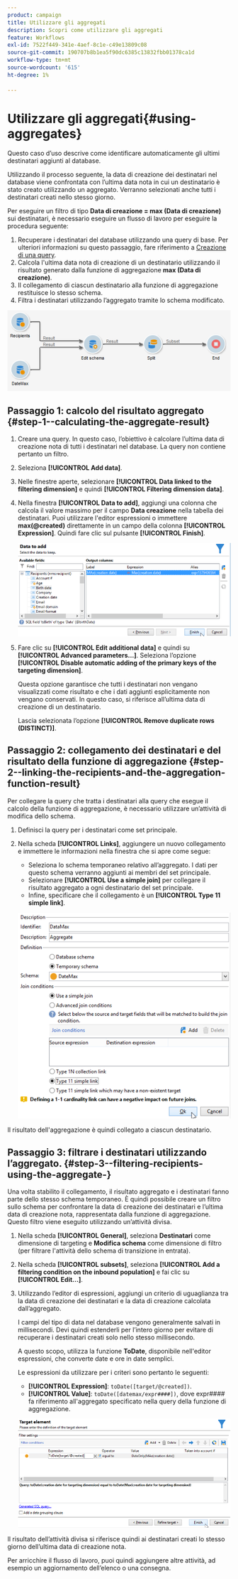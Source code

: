 ```yaml
---
product: campaign
title: Utilizzare gli aggregati
description: Scopri come utilizzare gli aggregati
feature: Workflows
exl-id: 7522f449-341e-4aef-8c1e-c49e13809c08
source-git-commit: 190707b8b1ea5f90dc6385c13832fbb01378ca1d
workflow-type: tm+mt
source-wordcount: '615'
ht-degree: 1%

---
```


# Utilizzare gli aggregati{#using-aggregates}



Questo caso d’uso descrive come identificare automaticamente gli ultimi destinatari aggiunti al database.

Utilizzando il processo seguente, la data di creazione dei destinatari nel database viene confrontata con l’ultima data nota in cui un destinatario è stato creato utilizzando un aggregato. Verranno selezionati anche tutti i destinatari creati nello stesso giorno.

Per eseguire un filtro di tipo **Data di creazione = max (Data di creazione)** sui destinatari, è necessario eseguire un flusso di lavoro per eseguire la procedura seguente:

1. Recuperare i destinatari del database utilizzando una query di base. Per ulteriori informazioni su questo passaggio, fare riferimento a [Creazione di una query](query.md#creating-a-query).
1. Calcola l&#39;ultima data nota di creazione di un destinatario utilizzando il risultato generato dalla funzione di aggregazione **max (Data di creazione)**.
1. Il collegamento di ciascun destinatario alla funzione di aggregazione restituisce lo stesso schema.
1. Filtra i destinatari utilizzando l’aggregato tramite lo schema modificato.

![](assets/datamanagement_usecase_1.png)

## Passaggio 1: calcolo del risultato aggregato {#step-1--calculating-the-aggregate-result}

1. Creare una query. In questo caso, l’obiettivo è calcolare l’ultima data di creazione nota di tutti i destinatari nel database. La query non contiene pertanto un filtro.
1. Seleziona **[!UICONTROL Add data]**.
1. Nelle finestre aperte, selezionare **[!UICONTROL Data linked to the filtering dimension]** e quindi **[!UICONTROL Filtering dimension data]**.
1. Nella finestra **[!UICONTROL Data to add]**, aggiungi una colonna che calcola il valore massimo per il campo **Data creazione** nella tabella dei destinatari. Puoi utilizzare l&#39;editor espressioni o immettere **max(@created)** direttamente in un campo della colonna **[!UICONTROL Expression]**. Quindi fare clic sul pulsante **[!UICONTROL Finish]**.

   ![](assets/datamanagement_usecase_2.png)

1. Fare clic su **[!UICONTROL Edit additional data]** e quindi su **[!UICONTROL Advanced parameters...]**. Seleziona l’opzione **[!UICONTROL Disable automatic adding of the primary keys of the targeting dimension]**.

   Questa opzione garantisce che tutti i destinatari non vengano visualizzati come risultato e che i dati aggiunti esplicitamente non vengano conservati. In questo caso, si riferisce all’ultima data di creazione di un destinatario.

   Lascia selezionata l’opzione **[!UICONTROL Remove duplicate rows (DISTINCT)]**.

## Passaggio 2: collegamento dei destinatari e del risultato della funzione di aggregazione {#step-2--linking-the-recipients-and-the-aggregation-function-result}

Per collegare la query che tratta i destinatari alla query che esegue il calcolo della funzione di aggregazione, è necessario utilizzare un’attività di modifica dello schema.

1. Definisci la query per i destinatari come set principale.
1. Nella scheda **[!UICONTROL Links]**, aggiungere un nuovo collegamento e immettere le informazioni nella finestra che si apre come segue:

   * Seleziona lo schema temporaneo relativo all’aggregato. I dati per questo schema verranno aggiunti ai membri del set principale.
   * Selezionare **[!UICONTROL Use a simple join]** per collegare il risultato aggregato a ogni destinatario del set principale.
   * Infine, specificare che il collegamento è un **[!UICONTROL Type 11 simple link]**.

   ![](assets/datamanagement_usecase_3.png)

Il risultato dell&#39;aggregazione è quindi collegato a ciascun destinatario.

## Passaggio 3: filtrare i destinatari utilizzando l’aggregato. {#step-3--filtering-recipients-using-the-aggregate-}

Una volta stabilito il collegamento, il risultato aggregato e i destinatari fanno parte dello stesso schema temporaneo. È quindi possibile creare un filtro sullo schema per confrontare la data di creazione dei destinatari e l’ultima data di creazione nota, rappresentata dalla funzione di aggregazione. Questo filtro viene eseguito utilizzando un’attività divisa.

1. Nella scheda **[!UICONTROL General]**, seleziona **Destinatari** come dimensione di targeting e **Modifica schema** come dimensione di filtro (per filtrare l&#39;attività dello schema di transizione in entrata).
1. Nella scheda **[!UICONTROL subsets]**, seleziona **[!UICONTROL Add a filtering condition on the inbound population]** e fai clic su **[!UICONTROL Edit...]**.
1. Utilizzando l’editor di espressioni, aggiungi un criterio di uguaglianza tra la data di creazione dei destinatari e la data di creazione calcolata dall’aggregato.

   I campi del tipo di data nel database vengono generalmente salvati in millisecondi. Devi quindi estenderli per l’intero giorno per evitare di recuperare i destinatari creati solo nello stesso millisecondo.

   A questo scopo, utilizza la funzione **ToDate**, disponibile nell&#39;editor espressioni, che converte date e ore in date semplici.

   Le espressioni da utilizzare per i criteri sono pertanto le seguenti:

   * **[!UICONTROL Expression]**: `toDate([target/@created])`.
   * **[!UICONTROL Value]**: `toDate([datemax/expr####])`, dove expr#### fa riferimento all&#39;aggregato specificato nella query della funzione di aggregazione.

   ![](assets/datamanagement_usecase_4.png)

Il risultato dell’attività divisa si riferisce quindi ai destinatari creati lo stesso giorno dell’ultima data di creazione nota.

Per arricchire il flusso di lavoro, puoi quindi aggiungere altre attività, ad esempio un aggiornamento dell’elenco o una consegna.
